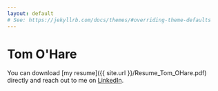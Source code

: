 ```yaml
---
layout: default
# See: https://jekyllrb.com/docs/themes/#overriding-theme-defaults
---
```


# Tom O'Hare
You can download [my resume]({{ site.url }}/Resume_Tom_OHare.pdf) directly and reach out to me on [LinkedIn](https://www.linkedin.com/in/tomo3/).
